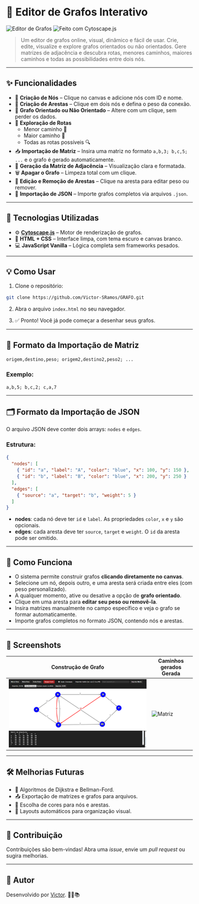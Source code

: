 
# 🚀 Editor de Grafos Interativo

![Editor de Grafos](https://img.shields.io/badge/status-Em%20Desenvolvimento-blue) ![Feito com Cytoscape.js](https://img.shields.io/badge/feito%20com-Cytoscape.js-orange)

> Um editor de grafos online, visual, dinâmico e fácil de usar. Crie, edite, visualize e explore grafos orientados ou não orientados. Gere matrizes de adjacência e descubra rotas, menores caminhos, maiores caminhos e todas as possibilidades entre dois nós.

---

## ✨ Funcionalidades

- 🎨 **Criação de Nós** – Clique no canvas e adicione nós com ID e nome.
- 🔗 **Criação de Arestas** – Clique em dois nós e defina o peso da conexão.
- 🔄 **Grafo Orientado ou Não Orientado** – Altere com um clique, sem perder os dados.
- 🏹 **Exploração de Rotas**
  - Menor caminho 🔽
  - Maior caminho 🔼
  - Todas as rotas possíveis 🔍
- 📥 **Importação de Matriz** – Insira uma matriz no formato `a,b,3; b,c,5; ...` e o grafo é gerado automaticamente.
- 📑 **Geração da Matriz de Adjacência** – Visualização clara e formatada.
- 🗑️ **Apagar o Grafo** – Limpeza total com um clique.
- 🎯 **Edição e Remoção de Arestas** – Clique na aresta para editar peso ou remover.
- 📂 **Importação de JSON** – Importe grafos completos via arquivos `.json`.

---

## 🔧 Tecnologias Utilizadas

- ⚙️ **[Cytoscape.js](https://js.cytoscape.org/)** – Motor de renderização de grafos.
- 🎨 **HTML + CSS** – Interface limpa, com tema escuro e canvas branco.
- 💻 **JavaScript Vanilla** – Lógica completa sem frameworks pesados.

---

## 💡 Como Usar

1. Clone o repositório:

```bash
git clone https://github.com/Victor-SRamos/GRAFO.git
```

2. Abra o arquivo `index.html` no seu navegador.

3. ✅ Pronto! Você já pode começar a desenhar seus grafos.

---

## 🔢 Formato da Importação de Matriz

```plaintext
origem,destino,peso; origem2,destino2,peso2; ...
```

### Exemplo:

```plaintext
a,b,5; b,c,2; c,a,7
```

---

## 🗂️ Formato da Importação de JSON

O arquivo JSON deve conter dois arrays: `nodes` e `edges`.

### Estrutura:

```json
{
  "nodes": [
    { "id": "a", "label": "A", "color": "blue", "x": 100, "y": 150 },
    { "id": "b", "label": "B", "color": "blue", "x": 200, "y": 250 }
  ],
  "edges": [
    { "source": "a", "target": "b", "weight": 5 }
  ]
}
```

- **nodes**: cada nó deve ter `id` e `label`. As propriedades `color`, `x` e `y` são opcionais.
- **edges**: cada aresta deve ter `source`, `target` e `weight`. O `id` da aresta pode ser omitido.

---

## 🧠 Como Funciona

- O sistema permite construir grafos **clicando diretamente no canvas**.
- Selecione um nó, depois outro, e uma aresta será criada entre eles (com peso personalizado).
- A qualquer momento, ative ou desative a opção de **grafo orientado**.
- Clique em uma aresta para **editar seu peso ou removê-la**.
- Insira matrizes manualmente no campo específico e veja o grafo se formar automaticamente.
- Importe grafos completos no formato JSON, contendo nós e arestas.

---

## 🎯 Screenshots

| Construção de Grafo | Caminhos gerados Gerada |
|---------------------|---------------|
| ![Grafo](PHOTO1.png) | ![Matriz](https://via.placeholder.com/400x200) |

---

## 🛠️ Melhorias Futuras

- 🧠 Algoritmos de Dijkstra e Bellman-Ford.
- 📤 Exportação de matrizes e grafos para arquivos.
- 🎨 Escolha de cores para nós e arestas.
- 🔄 Layouts automáticos para organização visual.

---

## 🤝 Contribuição

Contribuições são bem-vindas! Abra uma *issue*, envie um *pull request* ou sugira melhorias.

---

## 🚀 Autor

Desenvolvido por [Victor](https://github.com/Victor-SRamos). 👩‍💻📚
